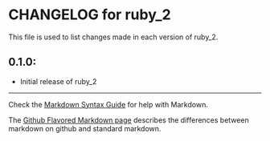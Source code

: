 # CHANGELOG for ruby_2

This file is used to list changes made in each version of ruby_2.

## 0.1.0:

* Initial release of ruby_2

- - -
Check the [Markdown Syntax Guide](http://daringfireball.net/projects/markdown/syntax) for help with Markdown.

The [Github Flavored Markdown page](http://github.github.com/github-flavored-markdown/) describes the differences between markdown on github and standard markdown.
